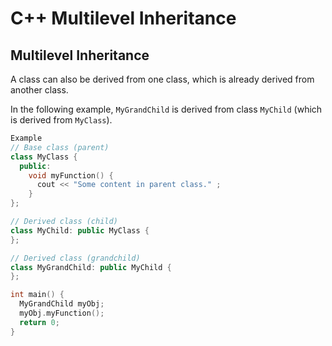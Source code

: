 # C++ Multilevel Inheritance

## Multilevel Inheritance
A class can also be derived from one class, which is already derived from another class.

In the following example, `MyGrandChild` is derived from class `MyChild` (which is derived from `MyClass`).

``` c++
Example
// Base class (parent)
class MyClass {
  public:
    void myFunction() {
      cout << "Some content in parent class." ;
    }
};

// Derived class (child)
class MyChild: public MyClass {
};

// Derived class (grandchild)
class MyGrandChild: public MyChild {
};

int main() {
  MyGrandChild myObj;
  myObj.myFunction();
  return 0;
}
```

